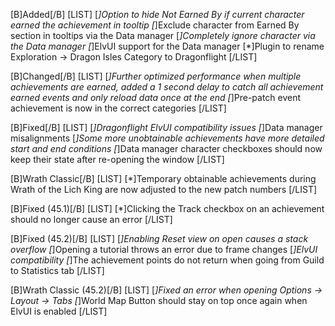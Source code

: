 [B]Added[/B]
[LIST]
[*]Option to hide Not Earned By if current character earned the achievement in tooltip
[*]Exclude character from Earned By section in tooltips via the Data manager
[*]Completely ignore character via the Data manager
[*]ElvUI support for the Data manager
[*]Plugin to rename Exploration -> Dragon Isles Category to Dragonflight
[/LIST]

[B]Changed[/B]
[LIST]
[*]Further optimized performance when multiple achievements are earned, added a 1 second delay to catch all achievement earned events and only reload data once at the end
[*]Pre-patch event achievement is now in the correct categories
[/LIST]

[B]Fixed[/B]
[LIST]
[*]Dragonflight ElvUI compatibility issues
[*]Data manager misalignments
[*]Some more unobtainable achievements have more detailed start and end conditions
[*]Data manager character checkboxes should now keep their state after re-opening the window
[/LIST]

[B]Wrath Classic[/B]
[LIST]
[*]Temporary obtainable achievements during Wrath of the Lich King are now adjusted to the new patch numbers
[/LIST]

[B]Fixed (45.1)[/B]
[LIST]
[*]Clicking the Track checkbox on an achievement should no longer cause an error
[/LIST]

[B]Fixed (45.2)[/B]
[LIST]
[*]Enabling Reset view on open causes a stack overflow
[*]Opening a tutorial throws an error due to frame changes
[*]ElvUI compatibility
[*]The achievement points do not return when going from Guild to Statistics tab
[/LIST]

[B]Wrath Classic (45.2)[/B]
[LIST]
[*]Fixed an error when opening Options -> Layout -> Tabs
[*]World Map Button should stay on top once again when ElvUI is enabled
[/LIST]
